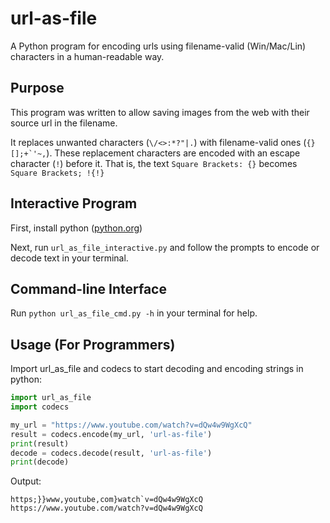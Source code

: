 # url-as-file
A Python program for encoding urls using filename-valid (Win/Mac/Lin) characters in a human-readable way.

## Purpose
This program was written to allow saving images from the web with their source url in the filename.

It replaces unwanted characters (```\/<>:*?"|.```) with filename-valid ones (```{}[];+`'~,```). These replacement characters are encoded with an escape character (```!```) before it. That is, the text ```Square Brackets: {}``` becomes ```Square Brackets; !{!}```

## Interactive Program
First, install python ([python.org](https://www.python.org/))

Next, run `url_as_file_interactive.py` and follow the prompts to encode or decode text in your terminal.

## Command-line Interface
Run `python url_as_file_cmd.py -h` in your terminal for help.

## Usage (For Programmers)
Import url_as_file and codecs to start decoding and encoding strings in python:

```python
import url_as_file
import codecs

my_url = "https://www.youtube.com/watch?v=dQw4w9WgXcQ"
result = codecs.encode(my_url, 'url-as-file')
print(result)
decode = codecs.decode(result, 'url-as-file')
print(decode)
```

Output:
```
https;}}www,youtube,com}watch`v=dQw4w9WgXcQ
https://www.youtube.com/watch?v=dQw4w9WgXcQ
```